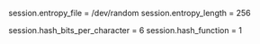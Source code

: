 session.entropy_file = /dev/random
session.entropy_length = 256

session.hash_bits_per_character	= 6
session.hash_function = 1